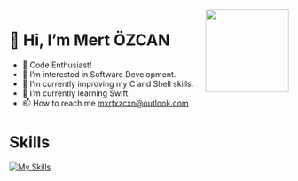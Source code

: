 <img align="right"  height="150" src="(https://giphy.com/gifs/adultswim-l4FGDAx6u3hthMhgI)"  />

# 👋 Hi, I’m Mert ÖZCAN
- 🚀 Code Enthusiast!
- 👀 I’m interested in Software Development.
- 🤖 I’m currently improving my C and Shell skills.
- 🌱 I’m currently learning Swift.
- 📫 How to reach me mxrtxzcxn@outlook.com
# Skills
[![My Skills](https://skillicons.dev/icons?i=c,vim,git)](https://skillicons.dev)
<!---
mxrtxzcxn/mxrtxzcxn is a ✨ special ✨ repository because its `README.md` (this file) appears on your GitHub profile.
You can click the Preview link to take a look at your changes.
--->
